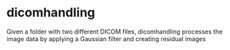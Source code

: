 # dicomhandling
Given a folder with two different DICOM files, dicomhandling processes the image data by applying a Gaussian filter and creating residual images
